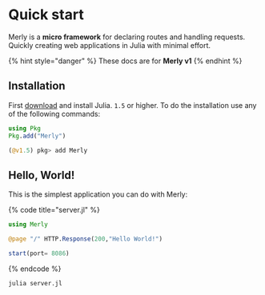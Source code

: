 # Quick start

Merly is a **micro framework** for declaring routes and handling requests.                                                                       Quickly creating web applications in Julia with minimal effort.

{% hint style="danger" %}
These docs are for **Merly v1**
{% endhint %}

## Installation

First [download](https://julialang.org/downloads/#current_stable_release) and install Julia. `1.5` or higher.                                                                                                                        To do the installation use any of the following commands:

```julia
using Pkg
Pkg.add("Merly")
```

```julia
(@v1.5) pkg> add Merly
```

## Hello, World!

This is the simplest application you can do with Merly:

{% code title="server.jl" %}
```julia
using Merly

@page "/" HTTP.Response(200,"Hello World!")

start(port= 8086)
```
{% endcode %}

```julia
julia server.jl
```



